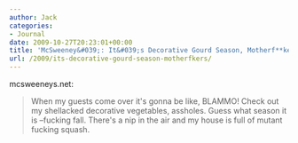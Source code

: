```yaml
---
author: Jack
categories:
- Journal
date: 2009-10-27T20:23:01+00:00
title: 'McSweeney&#039;: It&#039;s Decorative Gourd Season, Motherf**kers.'
url: /2009/its-decorative-gourd-season-motherfkers/
---
```


mcsweeneys.net:

<blockquote class="posterous_medium_quote">
  <p>
    When my guests come over it's gonna be like, BLAMMO! Check out my shellacked decorative vegetables, assholes. Guess what season it is &#8211;fucking fall. There's a nip in the air and my house is full of mutant fucking squash.
  </p>
</blockquote>
